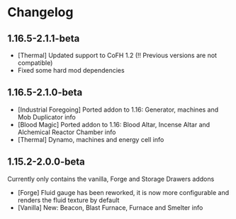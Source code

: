 # Changelog

## 1.16.5-2.1.1-beta

- \[Thermal] Updated support to CoFH 1.2 (!! Previous versions are not compatible)
- Fixed some hard mod dependencies

## 1.16.5-2.1.0-beta

- \[Industrial Foregoing] Ported addon to 1.16: Generator, machines and Mob Duplicator info
- \[Blood Magic] Ported addon to 1.16: Blood Altar, Incense Altar and Alchemical Reactor Chamber info
- \[Thermal] Dynamo, machines and energy cell info

## 1.15.2-2.0.0-beta

Currently only contains the vanilla, Forge and Storage Drawers addons


- \[Forge] Fluid gauge has been reworked, it is now more configurable and renders the fluid texture by default
- \[Vanilla] New: Beacon, Blast Furnace, Furnace and Smelter info
